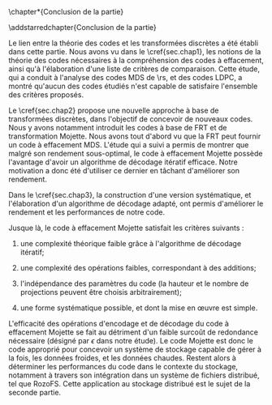 
\chapter*{Conclusion de la partie}

\addstarredchapter{Conclusion de la partie}

Le lien entre la théorie des codes et les transformées discrètes a été établi
dans cette partie. Nous avons vu dans le \cref{sec.chap1}, les notions de la
théorie des codes nécessaires à la compréhension des codes à effacement, ainsi
qu'à l'élaboration d'une liste de critères de comparaison. Cette
étude, qui a conduit à l'analyse des codes MDS de \rs, et des codes LDPC, a
montré qu'aucun des codes étudiés n'est capable de satisfaire l'ensemble des
critères proposés.

Le \cref{sec.chap2} propose une nouvelle approche à base de transformées
discrètes, dans l'objectif de concevoir de nouveaux codes. Nous y avons
notamment introduit les codes à base de FRT et de transformation Mojette. Nous
avons tout d'abord vu que la FRT peut fournir un code à effacement MDS.
L'étude qui a suivi a permis de montrer que malgré son rendement sous-optimal,
le code à effacement Mojette possède l'avantage d'avoir un algorithme de
décodage itératif efficace. Notre motivation a donc été d'utiliser ce dernier
en tâchant d'améliorer son rendement.

Dans le \cref{sec.chap3}, la construction d'une version systématique, et
l'élaboration d'un algorithme de décodage adapté, ont permis d'améliorer le
rendement et les performances de notre code.

Jusque là, le code à effacement Mojette satisfait les critères suivants :

1. une complexité théorique faible grâce à l'algorithme de décodage itératif;

2. une complexité des opérations faibles, correspondant à des additions;

3. l'indépendance des paramètres du code (la hauteur et le nombre de
projections peuvent être choisis arbitrairement);

4. une forme systématique possible, et dont la mise en œuvre est simple.

L'efficacité des opérations d'encodage et de décodage du code à effacement
Mojette se fait au détriment d'un faible surcoût de redondance nécessaire
(désigné par $\epsilon$ dans notre étude).
Le code Mojette est donc le code approprié pour concevoir un système de
stockage capable de gérer à la fois, les données froides, et les données
chaudes.
Restent alors à déterminer les performances du code dans le contexte du
stockage, notamment à travers son intégration dans un système de fichiers
distribué, tel que RozoFS. Cette application au stockage distribué est le sujet
de la seconde partie.

